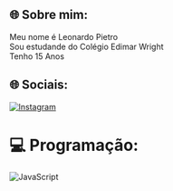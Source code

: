 ## 🌐 Sobre mim:
Meu nome é Leonardo Pietro<br>Sou estudande do Colégio Edimar Wright<br>Tenho 15 Anos


## 🌐 Sociais:
[![Instagram](https://img.shields.io/badge/Instagram-%23E4405F.svg?logo=Instagram&logoColor=white)](https://instagram.com/leozin.pietro) 

# 💻 Programação:
![JavaScript](https://img.shields.io/badge/javascript-%23323330.svg?style=for-the-badge&logo=javascript&logoColor=%23F7DF1E)
